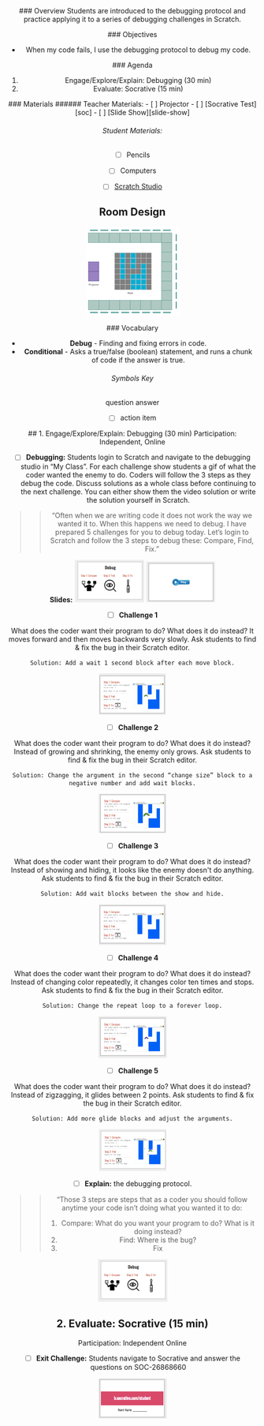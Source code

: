 <header class='header' title='Debugging Loops' subtitle='Lesson 13'/>

<notable>
<iconp src='/icons/activity.png'>### Overview</iconp>
Students are introduced to the debugging protocol and practice applying it to a series of debugging challenges in Scratch.

<iconp src='/icons/objectives.png'>### Objectives</iconp>
- When my code fails, I use the debugging protocol to debug my code.

<iconp src='/icons/agenda.png'>### Agenda</iconp>
1. Engage/Explore/Explain: Debugging (30 min)
1. Evaluate: Socrative (15 min)



<note>
<iconp src='/icons/materials.png'>### Materials</iconp>
###### Teacher Materials:
- [ ] Projector
- [ ] [Socrative Test][soc]
- [ ] [Slide Show][slide-show]

###### Student Materials:
- [ ] Pencils
- [ ] Computers
- [ ] [Scratch Studio][scratch]


</note>

## Room Design
![room](/images/layout-maze.png)

<note>
<iconp src='/icons/vocab.png'>### Vocabulary</iconp>

- **Debug** - Finding and fixing errors in code.
- **Conditional** - Asks a true/false (boolean) statement, and runs a chunk of code if the answer is true.

###### Symbols Key

<iconp ml='1.65em' type='question'>question</iconp>
<iconp ml='1.65em' type='answer'>answer</iconp>
- [ ] action item
</note>

<pagebreak/>
## 1. Engage/Explore/Explain: Debugging (30 min)
Participation: Independent, Online

- [ ] **Debugging:** Students login to Scratch and navigate to the debugging studio in “My Class”. For each challenge show students a gif of what the coder wanted the enemy to do. Coders will follow the 3 steps as they debug the code. Discuss solutions as a whole class before continuing to the next challenge. You can either show them the video solution or write the solution yourself in Scratch.

> > “Often when we are writing code it does not work the way we wanted it to. When this happens we need to debug. I have prepared 5 challenges for you to debug today. Let’s login to Scratch and follow the 3 steps to debug these: Compare, Find, Fix.”

<note>**Slides:** ![slides-debug](./images/slides-debug.png)
![slides-CodeAlong](./images/slides-CodeAlong.png)</note>

- [ ] **Challenge 1**

<iconp type="question"> What does the coder want their program to do? What does it do instead?</iconp>
<iconp type="answer"> It moves forward and then moves backwards very slowly.</iconp>
<iconp type="question"> Ask students to find & fix the bug in their Scratch editor. </iconp>

	Solution: Add a wait 1 second block after each move block.

<note>![Challenge1](./images/slides-d1.png)</note>
<br/>

- [ ] **Challenge 2**

<iconp type="question"> What does the coder want their program to do? What does it do instead?</iconp>
<iconp type="answer"> Instead of growing and shrinking, the enemy only grows.</iconp>
<iconp type="question"> Ask students to find & fix the bug in their Scratch editor. </iconp>

	Solution: Change the argument in the second “change size” block to a negative number and add wait blocks.

<note>![Challenge2](./images/slides-d2.png)</note>
<br/>

- [ ] **Challenge 3**

<iconp type="question"> What does the coder want their program to do? What does it do instead?</iconp>
<iconp type="answer"> Instead of showing and hiding, it looks like the enemy doesn't do anything.</iconp>
<iconp type="question"> Ask students to find & fix the bug in their Scratch editor. </iconp>

	Solution: Add wait blocks between the show and hide.

<note>![Challenge3](./images/slides-d3.png)</note>
<br/>

- [ ] **Challenge 4**

<iconp type="question"> What does the coder want their program to do? What does it do instead?</iconp>
<iconp type="answer"> Instead of changing color repeatedly, it changes color ten times and stops.</iconp>
<iconp type="question"> Ask students to find & fix the bug in their Scratch editor. </iconp>

	Solution: Change the repeat loop to a forever loop.

<note>![Challenge4](./images/slides-d4.png)</note>
<br/>

- [ ] **Challenge 5**

<iconp type="question"> What does the coder want their program to do? What does it do instead?</iconp>
<iconp type="answer"> Instead of zigzagging, it glides between 2 points.</iconp>
<iconp type="question"> Ask students to find & fix the bug in their Scratch editor. </iconp>

	Solution: Add more glide blocks and adjust the arguments.

<note>![Challenge5](./images/slides-d5.png)</note>

- [ ] **Explain:** the debugging protocol.

> > “Those 3 steps are steps that as a coder you should follow anytime your code isn’t doing what you wanted it to do:
> > 1. Compare: What do you want your program to do? What is it doing instead?
> > 2. Find: Where is the bug?
> > 3. Fix

<note>![slides-debug](./images/slides-debug.png)</note>

## 2. Evaluate: Socrative (15 min)
Participation: Independent Online

- [ ] **Exit Challenge:** Students navigate to Socrative and answer the questions on SOC-26868660

<note>![Socrative](./images/slides-soc.png) </note>

</notable>

[slide-show]: https://docs.google.com/presentation/d/1Eec7LHx-FHCNuWsjHybv7zEyPI2Zl4VURQbbhiTS3SU/edit?usp=sharing
[soc]: https://b.socrative.com/teacher/#import-quiz/26868660
[scratch]: https://scratch.mit.edu/studios/3755751/
